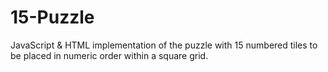 # 15-Puzzle
JavaScript &amp; HTML implementation of the puzzle with 15 numbered tiles to be placed in numeric order within a square grid.
